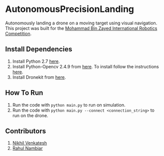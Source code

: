 # AutonomousPrecisionLanding
Autonomously landing a drone on a moving target using visual navigation. This project was built for the [Mohammad Bin Zayed International Robotics Competition](http://mbzirc.com/).

## Install Dependencies
1. Install Python 2.7 [here](https://www.python.org/download/releases/2.7/).
2. Install Python-Opencv 2.4.9 from [here](http://opencv.org/downloads.html). To install follow the instructions [here](http://docs.opencv.org/2.4/doc/tutorials/introduction/linux_install/linux_install.html#linux-installation).
3. Install Dronekit from [here](http://python.dronekit.io/guide/quick_start.html).

## How To Run
1. Run the code with ```python main.py``` to run on simulation.
2. Run the code with ```python main.py --connect <connection_string>``` to run on the drone.

## Contributors
1. [Nikhil Venkatesh](https://github.com/nikv96)
2. [Rahul Nambiar](https://github.com/RNambiar1996)

